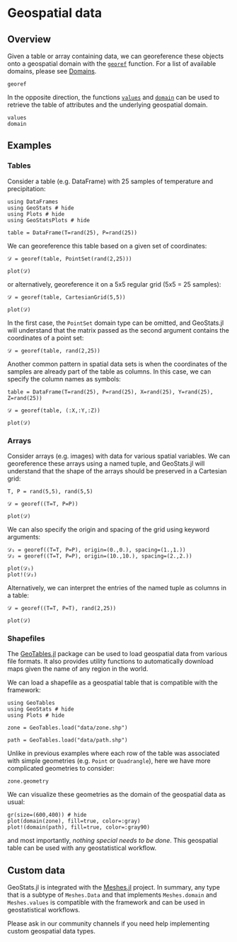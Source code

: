 # Geospatial data

## Overview

Given a table or array containing data, we can georeference these objects
onto a geospatial domain with the [`georef`](@ref) function. For a list of
available domains, please see [Domains](domains.md).

```@docs
georef
```

In the opposite direction, the functions [`values`](@ref) and
[`domain`](@ref) can be used to retrieve the table of attributes
and the underlying geospatial domain.

```@docs
values
domain
```

## Examples

### Tables

Consider a table (e.g. DataFrame) with 25 samples of temperature and
precipitation:

```@example georef
using DataFrames
using GeoStats # hide
using Plots # hide
using GeoStatsPlots # hide

table = DataFrame(T=rand(25), P=rand(25))
```

We can georeference this table based on a given set of coordinates:

```@example georef
𝒟 = georef(table, PointSet(rand(2,25)))

plot(𝒟)
```

or alternatively, georeference it on a 5x5 regular grid (5x5 = 25 samples):

```@example georef
𝒟 = georef(table, CartesianGrid(5,5))

plot(𝒟)
```

In the first case, the `PointSet` domain type can be omitted, and GeoStats.jl
will understand that the matrix passed as the second argument contains the
coordinates of a point set:


```@example georef
𝒟 = georef(table, rand(2,25))
```

Another common pattern in spatial data sets is when the coordinates of the samples
are already part of the table as columns. In this case, we can specify the column
names as symbols:

```@example georef
table = DataFrame(T=rand(25), P=rand(25), X=rand(25), Y=rand(25), Z=rand(25))

𝒟 = georef(table, (:X,:Y,:Z))

plot(𝒟)
```

### Arrays

Consider arrays (e.g. images) with data for various spatial variables. We can
georeference these arrays using a named tuple, and GeoStats.jl will understand
that the shape of the arrays should be preserved in a Cartesian grid:

```@example georef
T, P = rand(5,5), rand(5,5)

𝒟 = georef((T=T, P=P))

plot(𝒟)
```

We can also specify the origin and spacing of the grid using keyword arguments:

```@example georef
𝒟₁ = georef((T=T, P=P), origin=(0.,0.), spacing=(1.,1.))
𝒟₂ = georef((T=T, P=P), origin=(10.,10.), spacing=(2.,2.))

plot(𝒟₁)
plot!(𝒟₂)
```

Alternatively, we can interpret the entries of the named tuple as columns in a table:

```@example georef
𝒟 = georef((T=T, P=T), rand(2,25))

plot(𝒟)
```

### Shapefiles

The [GeoTables.jl](https://github.com/JuliaEarth/GeoTables.jl) package
can be used to load geospatial data from various file formats. It also
provides utility functions to automatically download maps given the
name of any region in the world.

We can load a shapefile as a geospatial table that is compatible with
the framework:

```@example shapefile
using GeoTables
using GeoStats # hide
using Plots # hide

zone = GeoTables.load("data/zone.shp")
```

```@example shapefile
path = GeoTables.load("data/path.shp")
```

Unlike in previous examples where each row of the table was associated
with simple geometries (e.g. `Point` or `Quadrangle`), here we have
more complicated geometries to consider:

```@example shapefile
zone.geometry
```

We can visualize these geometries as the domain of the geospatial data
as usual:

```@example shapefile
gr(size=(600,400)) # hide
plot(domain(zone), fill=true, color=:gray)
plot!(domain(path), fill=true, color=:gray90)
```

and most importantly, *nothing special needs to be done*. This geospatial
table can be used with any geostatistical workflow.

## Custom data

GeoStats.jl is integrated with the
[Meshes.jl](https://github.com/JuliaGeometry/Meshes.jl)
project. In summary, any type that is a subtype of
`Meshes.Data` and that implements `Meshes.domain` and
`Meshes.values` is compatible with the framework and
can be used in geostatistical workflows.

Please ask in our community channels if you need help
implementing custom geospatial data types.
